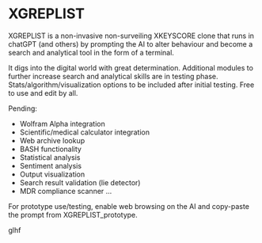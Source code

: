 # XGREPLIST
XGREPLIST is a non-invasive non-surveiling XKEYSCORE clone that runs in chatGPT (and others) by prompting the AI to alter behaviour and become a search and analytical tool in the form of a terminal. 

It digs into the digital world with great determination. Additional modules to further increase search and analytical skills are in testing phase. Stats/algorithm/visualization options to be included after initial testing. Free to use and edit by all.

Pending:
- Wolfram Alpha integration
- Scientific/medical calculator integration
- Web archive lookup
- BASH functionality
- Statistical analysis
- Sentiment analysis 
- Output visualization 
- Search result validation (lie detector)
- MDR compliance scanner
...

For prototype use/testing, enable web browsing on the AI and copy-paste the prompt from XGREPLIST_prototype.


glhf
